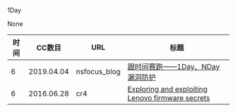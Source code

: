 1Day

None

| 时间 | CC数目 | URL | 标题 |
| ---- | ----- | --- | --- |
| 6 | 2019.04.04 | nsfocus_blog | [跟时间赛跑——1Day、NDay漏洞防护](http://blog.nsfocus.net/running-time-1day-nday-vulnerability-protection/) |
| 6 | 2016.06.28 | cr4 | [Exploring and exploiting Lenovo firmware secrets](http://blog.cr4.sh/2016/06/exploring-and-exploiting-lenovo.html) |
